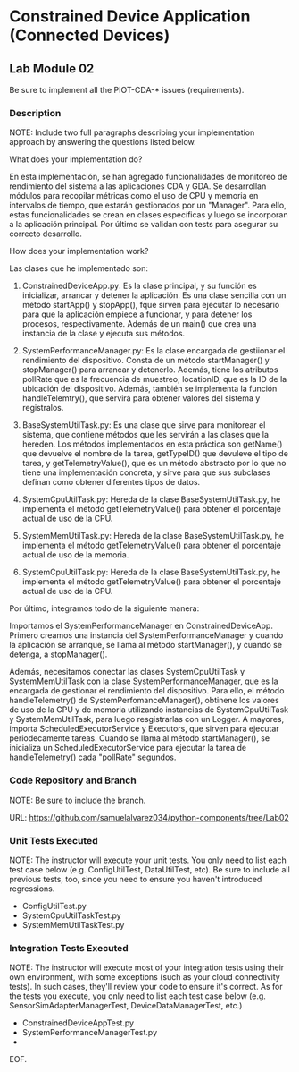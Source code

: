 # Constrained Device Application (Connected Devices)

## Lab Module 02

Be sure to implement all the PIOT-CDA-* issues (requirements).

### Description

NOTE: Include two full paragraphs describing your implementation approach by answering the questions listed below.

What does your implementation do? 

En esta implementación, se han agregado funcionalidades de monitoreo de rendimiento del sistema a las aplicaciones CDA y GDA. Se desarrollan módulos para recopilar métricas como el uso de CPU y memoria en intervalos de tiempo, que estarán gestionados por un "Manager". Para ello, estas funcionalidades se crean en clases específicas y luego se incorporan a la aplicación principal. Por último se validan con tests para asegurar su correcto desarrollo. 

How does your implementation work?

Las clases que he implementado son:

  1. ConstrainedDeviceApp.py: Es la clase principal, y su función es inicializar, arrancar y detener la aplicación. Es una clase sencilla con un método startApp() y stopApp(), fque sirven para ejecutar lo necesario para que la aplicación empiece a funcionar, y para detener los procesos, respectivamente. Además de un main() que crea una instancia de la clase y ejecuta sus   métodos.

  2. SystemPerformanceManager.py: Es la clase encargada de gestiionar el rendimiento del dispositivo. Consta de un método startManager() y stopManager() para arrancar y detenerlo. Además, tiene los atributos pollRate que es la frecuencia de muestreo; locationID, que es la ID de la ubicación del dispositivo. Además, también se implementa la función handleTelemtry(), que servirá para obtener valores del sistema y registralos.
  
  3. BaseSystemUtilTask.py: Es una clase que sirve para monitorear el sistema, que contiene métodos que les servirán a las clases que la hereden. Los métodos implementados en esta práctica son getName() que devuelve el nombre de la tarea, getTypeID() que devuleve el tipo de tarea, y getTelemetryValue(), que es un método abstracto por lo que no tiene una implementación concreta, y sirve para que sus subclases definan como  obtener diferentes tipos de datos.

  4. SystemCpuUtilTask.py: Hereda de la clase BaseSystemUtilTask.py, he implementa el método getTelemetryValue() para obtener el porcentaje actual de uso de la CPU.

  5. SystemMemUtilTask.py: Hereda de la clase BaseSystemUtilTask.py, he implementa el método getTelemetryValue() para obtener el porcentaje actual de uso de la memoria.

  6. SystemCpuUtilTask.py: Hereda de la clase BaseSystemUtilTask.py, he implementa el método getTelemetryValue() para obtener el porcentaje actual de uso de la CPU.

  Por último, integramos todo de la siguiente manera:
  
  Importamos el SystemPerformanceManager en ConstrainedDeviceApp. Primero creamos una instancia del SystemPerformanceManager y cuando la aplicación se arranque, se llama al método startManager(), y cuando se detenga, a stopManager().

  Además, necesitamos conectar las clases SystemCpuUtilTask y SystemMemUtilTask con la clase SystemPerformanceManager, que es la encargada de gestionar el rendimiento del dispositivo. Para ello, el método handleTelemetry() de SystemPerfomanceManager(), obtinene los valores de uso de la CPU  y de memoria utilizando instancias de SystemCpuUtilTask y SystemMemUtilTask, para luego resgistrarlas con un Logger. A mayores, importa ScheduledExecutorService y Executors, que sirven para ejecutar periodecamente tareas. Cuando se llama al método startManager(), se inicializa un  ScheduledExecutorService para ejecutar la tarea de handleTelemetry() cada "pollRate" segundos.
  
### Code Repository and Branch

NOTE: Be sure to include the branch.

URL: https://github.com/samuelalvarez034/python-components/tree/Lab02

### Unit Tests Executed

NOTE: The instructor will execute your unit tests. You only need to list each test case below
(e.g. ConfigUtilTest, DataUtilTest, etc). Be sure to include all previous tests, too,
since you need to ensure you haven't introduced regressions.

- ConfigUtilTest.py
- SystemCpuUtilTaskTest.py
-  SystemMemUtilTaskTest.py

### Integration Tests Executed

NOTE: The instructor will execute most of your integration tests using their own environment, with
some exceptions (such as your cloud connectivity tests). In such cases, they'll review
your code to ensure it's correct. As for the tests you execute, you only need to list each
test case below (e.g. SensorSimAdapterManagerTest, DeviceDataManagerTest, etc.)

- ConstrainedDeviceAppTest.py
- SystemPerformanceManagerTest.py
- 

EOF.
